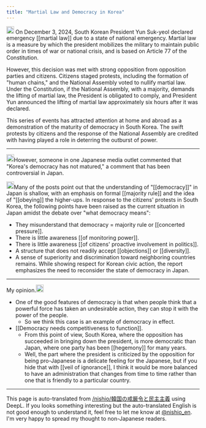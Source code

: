 ```yaml
---
title: "Martial Law and Democracy in Korea"
---
```


<img src='https://scrapbox.io/api/pages/nishio-en/gpt/icon' alt='gpt.icon' height="19.5"/>
On December 3, 2024, South Korean President Yun Suk-yeol declared emergency [[martial law]] due to a state of national emergency. Martial law is a measure by which the president mobilizes the military to maintain public order in times of war or national crisis, and is based on Article 77 of the Constitution.

However, this decision was met with strong opposition from opposition parties and citizens. Citizens staged protests, including the formation of "human chains," and the National Assembly voted to nullify martial law. Under the Constitution, if the National Assembly, with a majority, demands the lifting of martial law, the President is obligated to comply, and President Yun announced the lifting of martial law approximately six hours after it was declared.

This series of events has attracted attention at home and abroad as a demonstration of the maturity of democracy in South Korea. The swift protests by citizens and the response of the National Assembly are credited with having played a role in deterring the outburst of power.

---
<img src='https://scrapbox.io/api/pages/nishio-en/nishio/icon' alt='nishio.icon' height="19.5"/>However, someone in one Japanese media outlet commented that "Korea's democracy has not matured," a comment that has been controversial in Japan.

<img src='https://scrapbox.io/api/pages/nishio-en/gpt/icon' alt='gpt.icon' height="19.5"/>Many of the posts point out that the understanding of "[[democracy]]" in Japan is shallow, with an emphasis on formal [[majority rule]] and the idea of "[[obeying]] the higher-ups. In response to the citizens' protests in South Korea, the following points have been raised as the current situation in Japan amidst the debate over "what democracy means":
- They misunderstand that democracy = majority rule or [[concerted pressure]].
- There is little awareness [[of monitoring power]].
- There is little awareness [[of citizens' proactive involvement in politics]].
- A structure that does not readily accept [[objections]] or [[diversity]].
- A sense of superiority and discrimination toward neighboring countries remains.
While showing respect for Korean civic action, the report emphasizes the need to reconsider the state of democracy in Japan.

----
My opinion.<img src='https://scrapbox.io/api/pages/nishio-en/nishio/icon' alt='nishio.icon' height="19.5"/>
- One of the good features of democracy is that when people think that a powerful force has taken an undesirable action, they can stop it with the power of the people.
    - So we think this case is an example of democracy in effect.
- [[Democracy needs competitiveness to function]].
    - From this point of view, South Korea, where the opposition has succeeded in bringing down the president, is more democratic than Japan, where one party has been [[hegemony]] for many years.
    - Well, the part where the president is criticized by the opposition for being pro-Japanese is a delicate feeling for the Japanese, but if you hide that with [[veil of ignorance]], I think it would be more balanced to have an administration that changes from time to time rather than one that is friendly to a particular country.

---
This page is auto-translated from [/nishio/韓国の戒厳令と民主主義](https://scrapbox.io/nishio/韓国の戒厳令と民主主義) using DeepL. If you looks something interesting but the auto-translated English is not good enough to understand it, feel free to let me know at [@nishio_en](https://twitter.com/nishio_en). I'm very happy to spread my thought to non-Japanese readers.